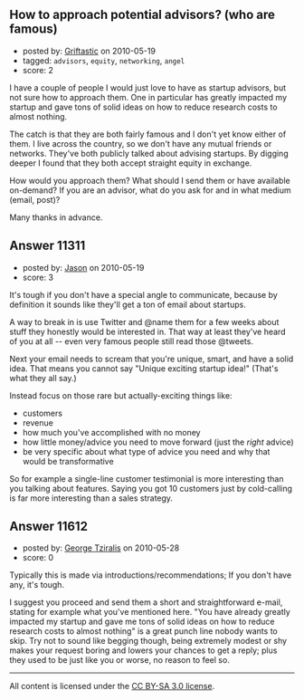 ## How to approach potential advisors? (who are famous)

- posted by: [Griftastic](https://stackexchange.com/users/-1/3446-griftastic) on 2010-05-19
- tagged: `advisors`, `equity`, `networking`, `angel`
- score: 2

I have a couple of people I would just love to have as startup advisors, but not sure how to approach them.  One in particular has greatly impacted my startup and gave tons of solid ideas on how to reduce research costs to almost nothing.  

The catch is that they are both fairly famous and I don't yet know either of them.  I live across the country, so we don't have any mutual friends or networks.  They've both publicly talked about advising startups.  By digging deeper I found that they both accept straight equity in exchange.

How would you approach them?  What should I send them or have available on-demand?  If you are an advisor, what do you ask for and in what medium (email, post)?

Many thanks in advance.


## Answer 11311

- posted by: [Jason](https://stackexchange.com/users/-1/2-jason) on 2010-05-19
- score: 3

It's tough if you don't have a special angle to communicate, because by definition it sounds like they'll get a ton of email about startups.

A way to break in is use Twitter and @name them for a few weeks about stuff they honestly would be interested in.  That way at least they've heard of you at all -- even very famous people still read those @tweets.

Next your email needs to scream that you're unique, smart, and have a solid idea.  That means you cannot say "Unique exciting startup idea!"  (That's what they all say.)

Instead focus on those rare but actually-exciting things like:

* customers
* revenue
* how much you've accomplished with no money
* how little money/advice you need to move forward (just the *right* advice)
* be very specific about what type of advice you need and why that would be transformative

So for example a single-line customer testimonial is more interesting than you talking about features.  Saying you got 10 customers just by cold-calling is far more interesting than a sales strategy.


## Answer 11612

- posted by: [George Tziralis](https://stackexchange.com/users/-1/3539-george-tziralis) on 2010-05-28
- score: 0

Typically this is made via introductions/recommendations; If you don't have any, it's tough.

I suggest you proceed and send them a short and straightforward e-mail, stating for example what you've mentioned here. "You have already greatly impacted my startup and gave me tons of solid ideas on how to reduce research costs to almost nothing" is a great punch line nobody wants to skip. Try not to sound like begging though, being extremely modest or shy makes your request boring and lowers your chances to get a reply; plus they used to be just like you or worse, no reason to feel so.



---

All content is licensed under the [CC BY-SA 3.0 license](https://creativecommons.org/licenses/by-sa/3.0/).
